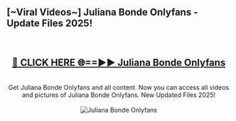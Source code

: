 <h2>[~Viral Videos~] Juliana Bonde Onlyfans - Update Files 2025!</h2>
<br>
<div align="center">
<h2><a href="https://betterlinks.top/A2PfLJ" rel="nofollow">🔴 CLICK HERE 🌐==►► Juliana Bonde Onlyfans</a></h2>
<br>
Get Juliana Bonde Onlyfans and all content. Now you can access all videos and pictures of Juliana Bonde Onlyfans. New Updated Files 2025!
<br>
<br>
<a href="https://betterlinks.top/A2PfLJ" rel="nofollow" data-target="animated-image.originalLink"><img src="https://i.ibb.co.com/WyWwxjT/player-gif2.gif" alt="Juliana Bonde Onlyfans" style="max-width: 100%; display: inline-block;" data-target="animated-image.originalImage"></a>
</div>
<br>
